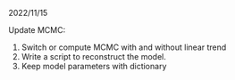 2022/11/15

Update MCMC:

1. Switch or compute MCMC with and without linear trend
2. Write a script to reconstruct the model.
3. Keep model parameters with dictionary

